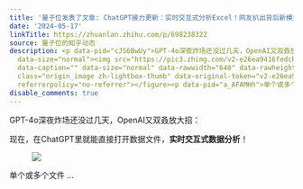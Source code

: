 ```yaml
---
title: '量子位发表了文章: ChatGPT接力更新：实时交互式分析Excel！网友扒出背后新模型'
date: '2024-05-17'
linkTitle: https://zhuanlan.zhihu.com/p/698238322
source: 量子位的知乎动态
description: <p data-pid="cJS6BwUy">GPT-4o深夜炸场还没过几天，OpenAI又双叒放大招：</p><p data-pid="R0XL2pEg">现在，在ChatGPT里就能直接打开数据文件，<b>实时交互式数据分析</b>！</p><figure
  data-size="normal"><img src="https://pic3.zhimg.com/v2-e26ea9416fedcb1d939a04b94d64605a.jpg"
  data-caption="" data-size="normal" data-rawwidth="640" data-rawheight="354" data-thumbnail="https://pic3.zhimg.com/v2-e26ea9416fedcb1d939a04b94d64605a_b.jpg"
  class="origin_image zh-lightbox-thumb" data-original-token="v2-e26ea9416fedcb1d939a04b94d64605a"
  referrerpolicy="no-referrer"></figure><p data-pid="a_AFAMHh">单个或多个文件 ...
disable_comments: true
---
```

<p data-pid="cJS6BwUy">GPT-4o深夜炸场还没过几天，OpenAI又双叒放大招：</p><p data-pid="R0XL2pEg">现在，在ChatGPT里就能直接打开数据文件，<b>实时交互式数据分析</b>！</p><figure data-size="normal"><img src="https://pic3.zhimg.com/v2-e26ea9416fedcb1d939a04b94d64605a.jpg" data-caption="" data-size="normal" data-rawwidth="640" data-rawheight="354" data-thumbnail="https://pic3.zhimg.com/v2-e26ea9416fedcb1d939a04b94d64605a_b.jpg" class="origin_image zh-lightbox-thumb" data-original-token="v2-e26ea9416fedcb1d939a04b94d64605a" referrerpolicy="no-referrer"></figure><p data-pid="a_AFAMHh">单个或多个文件 ...